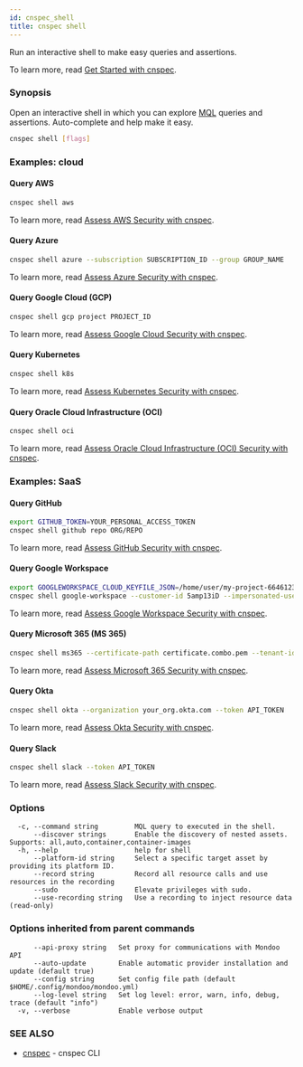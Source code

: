 ```yaml
---
id: cnspec_shell
title: cnspec shell
---
```


Run an interactive shell to make easy queries and assertions.

To learn more, read [Get Started with cnspec](/cnspec/).

### Synopsis

Open an interactive shell in which you can explore [MQL](/mql/home/) queries and assertions. Auto-complete and help make it easy.

```bash
cnspec shell [flags]
```

### Examples: cloud

#### Query AWS

```bash
cnspec shell aws
```

To learn more, read [Assess AWS Security with cnspec](/cnspec/cloud/aws).

#### Query Azure

```bash
cnspec shell azure --subscription SUBSCRIPTION_ID --group GROUP_NAME
```

To learn more, read [Assess Azure Security with cnspec](/cnspec/cloud/azure/).

#### Query Google Cloud (GCP)

```bash
cnspec shell gcp project PROJECT_ID
```

To learn more, read [Assess Google Cloud Security with cnspec](/cnspec/cloud/gcp/).

#### Query Kubernetes

```bash
cnspec shell k8s
```

To learn more, read [Assess Kubernetes Security with cnspec](/cnspec/cloud/k8s/).

#### Query Oracle Cloud Infrastructure (OCI)

```bash
cnspec shell oci
```

To learn more, read [Assess Oracle Cloud Infrastructure (OCI) Security with cnspec](/cnspec/cloud/oci/).

### Examples: SaaS

#### Query GitHub

```bash
export GITHUB_TOKEN=YOUR_PERSONAL_ACCESS_TOKEN
cnspec shell github repo ORG/REPO
```

To learn more, read [Assess GitHub Security with cnspec](/cnspec/saas/github/).

#### Query Google Workspace

```bash
export GOOGLEWORKSPACE_CLOUD_KEYFILE_JSON=/home/user/my-project-6646123456789.json
cnspec shell google-workspace --customer-id 5amp13iD --impersonated-user-email admin@domain.com
```

To learn more, read [Assess Google Workspace Security with cnspec](/cnspec/saas/google_workspace/).

#### Query Microsoft 365 (MS 365)

```bash
cnspec shell ms365 --certificate-path certificate.combo.pem --tenant-id YOUR_TENANT_ID --client-id YOUR_CLIENT_ID
```

To learn more, read [Assess Microsoft 365 Security with cnspec](/cnspec/saas/ms365/).

#### Query Okta

```bash
cnspec shell okta --organization your_org.okta.com --token API_TOKEN
```

To learn more, read [Assess Okta Security with cnspec](/cnspec/saas/okta/).

#### Query Slack

```bash
cnspec shell slack --token API_TOKEN
```

To learn more, read [Assess Slack Security with cnspec](/cnspec/saas/slack/).

### Options

```
  -c, --command string         MQL query to executed in the shell.
      --discover strings       Enable the discovery of nested assets. Supports: all,auto,container,container-images
  -h, --help                   help for shell
      --platform-id string     Select a specific target asset by providing its platform ID.
      --record string          Record all resource calls and use resources in the recording
      --sudo                   Elevate privileges with sudo.
      --use-recording string   Use a recording to inject resource data (read-only)
```

### Options inherited from parent commands

```
      --api-proxy string   Set proxy for communications with Mondoo API
      --auto-update        Enable automatic provider installation and update (default true)
      --config string      Set config file path (default $HOME/.config/mondoo/mondoo.yml)
      --log-level string   Set log level: error, warn, info, debug, trace (default "info")
  -v, --verbose            Enable verbose output
```

### SEE ALSO

- [cnspec](cnspec.md) - cnspec CLI
